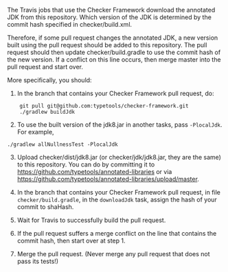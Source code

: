 The Travis jobs that use the Checker Framework download the annotated JDK from
this repository. Which version of the JDK is determined by the commit hash
specified in checker/build.xml.

Therefore, if some pull request changes the annotated JDK, a new version built
using the pull request should be added to this repository.  The pull request
should then update checker/build.gradle to use the commit hash of the new version.
If a conflict on this line occurs, then merge master into the pull request and
start over.

More specifically, you should:

1. In the branch that contains your Checker Framework pull request, do:
````
    git pull git@github.com:typetools/checker-framework.git
    ./gradlew buildJdk
````

2. To use the built version of the jdk8.jar in another tasks, pass `-PlocalJdk`. For example,
````
./gradlew allNullnessTest -PlocalJdk
````

3. Upload checker/dist/jdk8.jar (or checker/jdk/jdk8.jar, they are the same)
to this repository.  You can do by committing it to
https://github.com/typetools/annotated-libraries or via
https://github.com/typetools/annotated-libraries/upload/master.

4. In the branch that contains your Checker Framework pull request,
in file `checker/build.gradle`, in the `downloadJdk` task,
assign the hash of your commit to shaHash.

5. Wait for Travis to successfully build the pull request.

6. If the pull request suffers a merge conflict on the line that contains
the commit hash, then start over at step 1.

7. Merge the pull request.  (Never merge any pull request that does not
pass its tests!)


